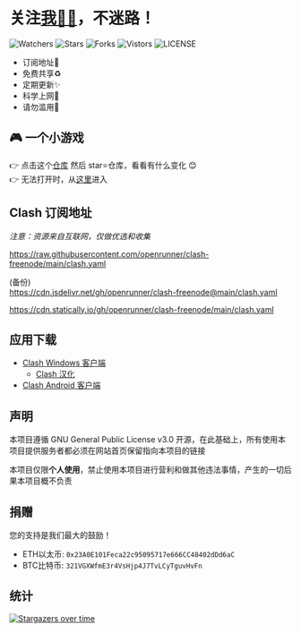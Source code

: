# 关注[我:man_office_worker:](https://github.com/oslook)，不迷路！

![Watchers](https://img.shields.io/github/watchers/openrunner/clash-freenode) ![Stars](https://img.shields.io/github/stars/openrunner/clash-freenode) ![Forks](https://img.shields.io/github/forks/openrunner/clash-freenode) ![Vistors](https://visitor-badge.laobi.icu/badge?page_id=openrunner.clash-freenode) ![LICENSE](https://img.shields.io/badge/license-CC%20BY--SA%204.0-green.svg)


- 订阅地址🚀
- 免费共享♻️
- 定期更新✨
- 科学上网🌈
- 请勿滥用🚫

## 🎮 一个小游戏
 👉 点击这个[仓库](https://github.com/oslook/THIS_REPO_HAS_40_STARS) 然后 star⭐仓库，看看有什么变化 😊  
 👉 无法打开时，从[这里](http://github.com/oslook/THIS_REPO_HAS_x_STARS)进入
 
## Clash 订阅地址
*注意：资源来自互联网，仅做优选和收集*

 https://raw.githubusercontent.com/openrunner/clash-freenode/main/clash.yaml
 
 (备份)  
 https://cdn.jsdelivr.net/gh/openrunner/clash-freenode@main/clash.yaml
 
 https://cdn.statically.io/gh/openrunner/clash-freenode/main/clash.yaml

## 应用下载

- [Clash Windows 客户端](https://github.com/Fndroid/clash_for_windows_pkg/releases)
  - [Clash 汉化](https://github.com/BoyceLig/Clash_Chinese_Patch/releases)
- [Clash Android 客户端](https://github.com/Kr328/ClashForAndroid/releases)

## 声明
本项目遵循 GNU General Public License v3.0 开源，在此基础上，所有使用本项目提供服务者都必须在网站首页保留指向本项目的链接

本项目仅限**个人使用**，禁止使用本项目进行营利和做其他违法事情，产生的一切后果本项目概不负责

## 捐赠
您的支持是我们最大的鼓励！

- ETH以太币: `0x23A0E101Feca22c95095717e666CC48402dDd6aC`
- BTC比特币: `321VGXWfmE3r4VsHjp4J7TvLCyTguvHvFn`

## 统计

[![Stargazers over time](https://starchart.cc/openrunner/clash-freenode.svg)](https://starchart.cc/openrunner/clash-freenode)
